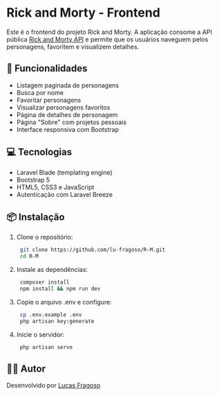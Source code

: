 # Rick and Morty - Frontend

Este é o frontend do projeto Rick and Morty. A aplicação consome a API pública [Rick and Morty API](https://rickandmortyapi.com) e permite que os usuários naveguem pelos personagens, favoritem e visualizem detalhes.

## 🚀 Funcionalidades

- Listagem paginada de personagens
- Busca por nome
- Favoritar personagens
- Visualizar personagens favoritos
- Página de detalhes de personagem
- Página "Sobre" com projetos pessoais
- Interface responsiva com Bootstrap

## 💻 Tecnologias

- Laravel Blade (templating engine)
- Bootstrap 5
- HTML5, CSS3 e JavaScript
- Autenticação com Laravel Breeze

## 📦 Instalação

1. Clone o repositório:
   ```bash
    git clone https://github.com/lu-fragoso/R-M.git
    cd R-M

2. Instale as dependências:
   ```bash
    composer install
    npm install && npm run dev 

3. Copie o arquivo .env e configure:
   ```bash
    cp .env.example .env
    php artisan key:generate

4. Inicie o servidor:
   ```bash
    php artisan serve


## 🙋‍♂️ Autor
Desenvolvido por [Lucas Fragoso](https://github.com/lu-fragoso)
